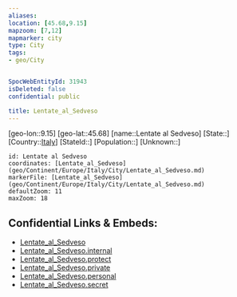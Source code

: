 ```yaml
---
aliases: 
location: [45.68,9.15]
mapzoom: [7,12] 
mapmarker: city 
type: City
tags:
- geo/City


SpocWebEntityId: 31943
isDeleted: false
confidential: public

title: Lentate_al_Sedveso
---
```

[geo-lon::9.15]
[geo-lat::45.68]
[name::Lentate al Sedveso]
[State::]
[Country::[Italy](geo/Continent/Europe/Italy.md)]
[StateId::]
[Population::]
[Unknown::]


```leaflet
id: Lentate al Sedveso
coordinates: [Lentate_al_Sedveso](geo/Continent/Europe/Italy/City/Lentate_al_Sedveso.md)
markerFile: [Lentate_al_Sedveso](geo/Continent/Europe/Italy/City/Lentate_al_Sedveso.md)
defaultZoom: 11 
maxZoom: 18
```


## Confidential Links & Embeds: 
- [Lentate_al_Sedveso](../../../../../../_public/geo/Continent/Europe/Italy/City/Lentate_al_Sedveso.md) 
- [Lentate_al_Sedveso.internal](../../../../../../_internal/geo/Continent/Europe/Italy/City/Lentate_al_Sedveso.internal.md) 
- [Lentate_al_Sedveso.protect](../../../../../../_protect/geo/Continent/Europe/Italy/City/Lentate_al_Sedveso.protect.md) 
- [Lentate_al_Sedveso.private](../../../../../../_private/geo/Continent/Europe/Italy/City/Lentate_al_Sedveso.private.md) 
- [Lentate_al_Sedveso.personal](../../../../../../_personal/geo/Continent/Europe/Italy/City/Lentate_al_Sedveso.personal.md) 
- [Lentate_al_Sedveso.secret](../../../../../../_secret/geo/Continent/Europe/Italy/City/Lentate_al_Sedveso.secret.md) 
